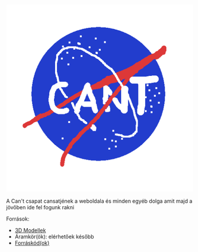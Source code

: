 ![](cant2.png)

A Can't csapat cansatjének a weboldala és minden egyéb dolga amit majd a jövőben ide fel fogunk rakni

Források:
  - [3D Modellek](https://cad.onshape.com/documents/810d1b7ce5dd0a03349cdb2e/w/b8818bd6b8dfa5dc156bec16/e/348681943ca65c2120b2fc46)
  - Áramkör(ök): elérhetőek később
  - [Forráskód(ok)](https://github.com/samthedev32/cant-sat)
